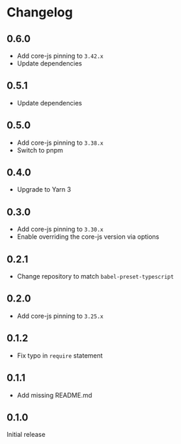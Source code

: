 # Changelog

## 0.6.0

- Add core-js pinning to `3.42.x`
- Update dependencies

## 0.5.1

- Update dependencies

## 0.5.0

- Add core-js pinning to `3.38.x`
- Switch to pnpm

## 0.4.0

- Upgrade to Yarn 3

## 0.3.0

- Add core-js pinning to `3.30.x`
- Enable overriding the core-js version via options

## 0.2.1

- Change repository to match `babel-preset-typescript`

## 0.2.0

- Add core-js pinning to `3.25.x`

## 0.1.2

- Fix typo in `require` statement

## 0.1.1

- Add missing README.md

## 0.1.0

Initial release
